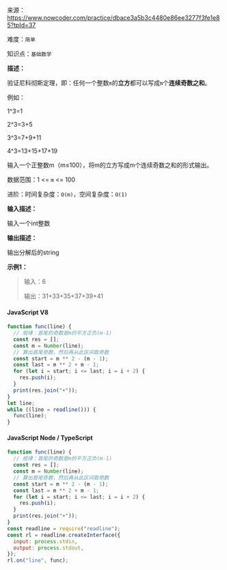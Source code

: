 来源：<https://www.nowcoder.com/practice/dbace3a5b3c4480e86ee3277f3fe1e85?tpId=37>

难度：`简单`

知识点：`基础数学`

**描述：**

验证尼科彻斯定理，即：任何一个整数`m`的**立方**都可以写成`m`个**连续奇数之和**。

例如：

1^3=1

2^3=3+5

3^3=7+9+11

4^3=13+15+17+19

输入一个正整数m（m≤100），将m的立方写成m个连续奇数之和的形式输出。

数据范围：1 <= `m` <= 100

进阶：时间复杂度：`O(m)`，空间复杂度：`O(1)`

**输入描述：**

输入一个int整数

**输出描述：**

输出分解后的string

**示例1：**

> 输入：6
>
> 输出：31+33+35+37+39+41

<!-- tabs:start -->

#### **JavaScript V8**

```javascript
function func(line) {
  // 规律：首尾的奇数是m的平方正负(m-1)
  const res = [];
  const m = Number(line);
  // 算出首尾奇数，然后再从此区间取奇数
  const start = m ** 2 - (m - 1);
  const last = m ** 2 + m - 1;
  for (let i = start; i <= last; i = i + 2) {
    res.push(i);
  }
  print(res.join("+"));
}
let line;
while ((line = readline())) {
  func(line);
}
```

#### **JavaScript Node / TypeScript**

```javascript
function func(line) {
  // 规律：首尾的奇数是m的平方正负(m-1)
  const res = [];
  const m = Number(line);
  // 算出首尾奇数，然后再从此区间取奇数
  const start = m ** 2 - (m - 1);
  const last = m ** 2 + m - 1;
  for (let i = start; i <= last; i = i + 2) {
    res.push(i);
  }
  print(res.join("+"));
}
const readline = require("readline");
const rl = readline.createInterface({
  input: process.stdin,
  output: process.stdout,
});
rl.on("line", func);
```

<!-- tabs:end -->
